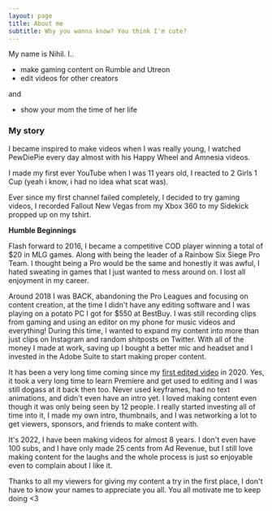 ```yaml
---
layout: page
title: About me
subtitle: Why you wanna know? You think I'm cute?
---
```


My name is Nihil. I..

- make gaming content on Rumble and Utreon
- edit videos for other creators
 
 and
 
- show your mom the time of her life



### My story

I became inspired to make videos when I was really young, I watched PewDiePie every day almost with his Happy Wheel and Amnesia videos. 

I made my first ever YouTube when I was 11 years old, I reacted to 2 Girls 1 Cup (yeah i know, i had no idea what scat was). 

Ever since my first channel failed completely, I decided to try gaming videos, I recorded Fallout New Vegas from my Xbox 360 to my Sidekick propped up on my tshirt. 

**Humble Beginnings**

Flash forward to 2016, I became a competitive COD player winning a total of $20 in MLG games. Along with being the leader of a Rainbow Six Siege Pro Team. I thought being a Pro would be the same and honestly it was awful, I hated sweating in games that I just wanted to mess around on. I lost all enjoyment in my career. 

Around 2018 I was BACK, abandoning the Pro Leagues and focusing on content creation, at the time I didn't have any editing software and I was playing on a potato PC I got for $550 at BestBuy. I was still recording clips from gaming and using an editor on my phone for music videos and everything! During this time, I wanted to expand my content into more than just clips on Instagram and random shitposts on Twitter. With all of the money I made at work, saving up I bought a better mic and headset and I invested in the Adobe Suite to start making proper content.

It has been a very long time coming since my [first edited video](https://youtu.be/i9J64K8dVEM) in 2020. Yes, it took a very long time to learn Premiere and get used to editing and I was still dogass at it back then too. Never used keyframes, had no text animations, and didn't even have an intro yet. I loved making content even though it was only being seen by 12 people. I really started investing all of time into it, I made my own intro, thumbnails, and I was networking a lot to get viewers, sponsors, and friends to make content with. 

It's 2022, I have been making videos for almost 8 years. I don't even have 100 subs, and I have only made 25 cents from Ad Revenue, but I still love making content for the laughs and the whole process is just so enjoyable even to complain about I like it.

Thanks to all my viewers for giving my content a try in the first place, I don't have to know your names to appreciate you all. You all motivate me to keep doing <3
